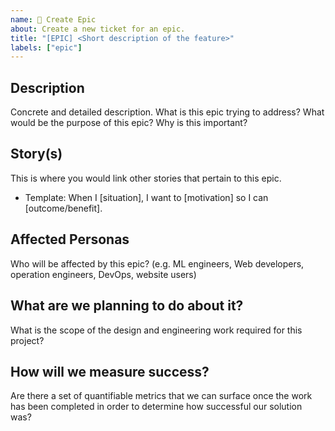 ```yaml
---
name: 🐉 Create Epic
about: Create a new ticket for an epic.
title: "[EPIC] <Short description of the feature>"
labels: ["epic"]
---
```


## Description
Concrete and detailed description. What is this epic trying to address? What would be the purpose of this epic? Why is this important?

## Story(s)
This is where you would link other stories that pertain to this epic.
- Template: When I [situation], I want to [motivation] so I can [outcome/benefit].

## Affected Personas
Who will be affected by this epic? (e.g. ML engineers, Web developers, operation engineers, DevOps, website users)

## What are we planning to do about it?
What is the scope of the design and engineering work required for this project? 

## How will we measure success?
Are there a set of quantifiable metrics that we can surface once the work has been completed in order to determine how successful our solution was?
